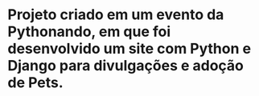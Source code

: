 # Projeto criado em um evento da Pythonando, em que foi desenvolvido um site com Python e Django para divulgações e adoção de Pets.
